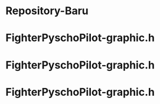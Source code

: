 # Repository-Baru
# FighterPyschoPilot-graphic.h
# FighterPyschoPilot-graphic.h
# FighterPyschoPilot-graphic.h
